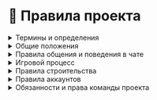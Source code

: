 # 📕 Правила проекта



<details>

<summary>Термины и определения</summary>

1. **Администрация** – лица, наделенные исключительными правами в управлении игровым процессом и всем проектом.

<!---->

2. **Команда проекта** – лица, наделенные на безвозмездной основе группой прав для регулирования игрового процесса.

<!---->

3. **Пользователь** – лицо (игрок), пользующееся сервисами проекта посредством программных решений и продуктов, предоставляемых Администрацией. Обязанность за соблюдением возрастных ограничений, лицами, не достигшими возраста 18 лет, лежит полностью на родителях и иных законных представителях.

<!---->

4. **Правило** – требование, установленное Администрацией проекта для регулирования норм поведений всеми Пользователями в рамках данного проекта.

<!---->

5. **Наказание** – определенное ограничение прав Пользователя, следующее за нарушением настоящих правил проекта. Основные виды наказаний: Бан, Кик, Мут, Предупреждение.

<!---->

6. **Бан** – временная или постоянная блокировка доступа к игровым серверам проекта.

<!---->

7. **Кик** – исключение игрока с сервера.

<!---->

8. **Мут** – временный или постоянный запрет на доступ к внутриигровому и/или голосовому чату.

<!---->

9. **Предупреждение** – запись мелкого или простительного нарушения правил Пользователем.

<!---->

10. **Оскорбление** – умышленное (любое оскорбление считается умышленным) унижение чести и достоинства личности. Оскорбление может быть совершено в виде высказывания или в форме действия, шутки.

<!---->

11. **Спам** – повторное отправление трёх, или более сообщений, идентичных по текстовому или смысловому содержанию с предыдущими, а также любой внутриигровой рекламы, интервалом до 4-ёх минут.

<!---->

12. **Флуд** - чрезмерно частое отправление сообщений, различных по содержанию, не имеющих какой-либо смысловой нагрузки, пользы или контекста.

<!---->

13. **КАПС** - сообщение, в котором 6 и более символов написано верхним регистром.

<!---->

14. **Мульти-аккаунт** – дополнительный аккаунт Пользователя, зарегистрированный с одного устройства или IP адреса.

<!---->

15. **Ранг** – игровая привилегия, донат-услуга.

<!---->

16. **Попрошайничество** - любая просьба, связанная с легкой добычей предметов, за счет просьбы у других пользователей.

</details>

<details>

<summary>Общие положения</summary>

1. Любой Пользователь, прошедший регистрацию, автоматически соглашается с данным сводом правил и обязуется выполнять их.

<!---->

2. Проект **aeza.me** является бесплатным и не даёт гарантии на стабильную работу. В случае технической ошибки, отката, очистки или бага Администрация не несёт ответственности за потерю игрового прогресса.

<!---->

3. Толкование правил проекта осуществляется только Администрацией. Любые другие попытки истолковать правила признаются некорректными.

<!---->

4. Администрация оставляет за собой право изменить данный свод правил без уведомления Пользователя.

<!---->

5. Администрация оставляет за собой право вносить наказание за нарушения, не указанные в данном своде правил, если посчитает, что Ваши действия приносят вред Пользователям и/или проекту в целом.

<!---->

6. Администрация имеет право самостоятельно устанавливать время и тяжесть наказания, отличающееся от того, что указано в правилах, исходя из конкретной ситуации.

<!---->

7. Решение Администрации проекта является окончательным и не подлежит обсуждению.

<!---->

8. Запрещены любые попытки и виды взломов игровых аккаунтов Пользователей.

<!---->

9. Ответственность за действия на игровом аккаунте, во время игрового процесса, несёт только владелец аккаунта. Взлом аккаунта не является оправданием, если Пользователь обвиняется в нарушении правил.

<!---->

10. При подаче жалобы, должны быть доказательства (в виде скриншота или видео) непосредственно из игры. При недостаточных доказательствах Администрация в праве отказать вам в помощи.

<!---->

11. Дополнительная информация по правилам проекта может быть указана в <mark style="background-color:green;">**Discord  УКАЗАТЬ ССЫЛКУ**</mark>сервере проекта.

<!---->

12. Общение через социальные сети, мессенджеры, голосовые чаты, хоть и косвенно, но относится к игровому процессу. Любое нарушение правил проекта вне игры может быть наказуемо.

<!---->

13. Пользователь имеет полное право в случае несогласия с выданным наказанием или любыми другими действиями Команды проекта создать тикет-жалобу, где сможет аргументировать свою правоту на основании правил проекта и получить амнистию.

<!---->

14. Игроки обязаны выполнять требования Команды проекта в случае нарушения правил проекта, если такие требования не противоречат здравому смыслу.

</details>

<details>

<summary>Правила общения и поведения в чате</summary>

1. Запрещено употреблять мат, в том числе завуалированный или на иностранном языке, а также изображать символами непристойные вещи. В локальном и приватных чатах разрешён не оскорбительный мат.\
   <mark style="background-color:red;">**НАКАЗАНИЕ**</mark>: _мут от 15 минут до 1 часа._

<!---->

2. Запрещено оскорбительное поведение (непристойное или аморальное поведение, троллинг, флейм, буллинг) по отношению к Пользователям и их близким. Запрещено унижать честь и достоинство человека.\
   <mark style="background-color:red;">**НАКАЗАНИЕ**</mark>: _мут от 2 до 6 часов._

<!---->

3. Запрещается неконструктивная критика или оскорбления сервера, режима или проекта в целом.\
   <mark style="background-color:red;">**НАКАЗАНИЕ**</mark>: _мут от 6 до 12 часов._

<!---->

4. Запрещено критиковать, троллить, провоцировать, оскорблять (п.п. 2.2) и обсуждать действия Администрации и Команды проекта.\
   <mark style="background-color:red;">**НАКАЗАНИЕ**</mark>: _мут от 12 до 24 часов или бан на 6 часов._

<!---->

5. Запрещен флуд, спам и капс в любых проявлениях, а также сообщения схожего характера.\
   <mark style="background-color:red;">**НАКАЗАНИЕ**</mark>: _мут от 30 минут до 3 часов._

<!---->

6. Пользователь обязан общаться в глобальном чате только на русском языке, за исключением игрового сленга.\
   <mark style="background-color:red;">**НАКАЗАНИЕ**</mark>: _мут на 30 минут._

<!---->

7. Запрещена реклама других проектов, прочих социальных сетей, к которым не имеет отношения данный проект. Разрешено упоминать ссылки на игровые гайды, в которых нет рекламы других проектов. Условия рекламы собственного YouTube канала обсуждаются только с Администрацией проекта.\
   <mark style="background-color:red;">**НАКАЗАНИЕ**</mark>: _мут от 30 минут до 12 часов._

<!---->

8. Запрещено упоминать в чате использование реферальной системы на свой игровой ник.\
   <mark style="background-color:red;">**НАКАЗАНИЕ**</mark>: _мут на 30 минут._

<!---->

9. Запрещено делиться вредоносными ссылками, а также ссылками с непристойным или оскорбительным материалом.\
   <mark style="background-color:red;">**НАКАЗАНИЕ**</mark>: _мут от 6 часов до 2 суток._

<!---->

10. Запрещен любой вид антирекламы проекта (отговаривание Пользователей играть на проекте, приобретать донат-услуги).\
    <mark style="background-color:red;">**НАКАЗАНИЕ**</mark>: _мут на 24 часа или бан перманентно._

<!---->

11. Запрещено пускать любые ложные сведения о сервере, режиме, о проекте и его Администрации, в том числе Команде проекта, а также вводить в заблуждение Пользователей или Команду проекта по техническим и игровым аспектам. Запрещено выдавать себя за члена Команды проекта.\
    <mark style="background-color:red;">**НАКАЗАНИЕ**</mark>: _бан на 3 дня._

<!---->

12. Запрещено попрошайничество в любом виде.\
    <mark style="background-color:red;">**НАКАЗАНИЕ**</mark>: _мут от 30 минут до 1 часа._

<!---->

13. Запрещены угрозы, шантажи, вымогательства, которые имеют отношение к реальной жизни.\
    <mark style="background-color:red;">**НАКАЗАНИЕ**</mark>: _бан на 3 дня._

<!---->

14. Запрещено разглашение персональных данных Пользователей, Администрации или членов Команды проекта (логины, пароли, IP-адреса, приватные фотографии / видеозаписи, места жительства, и т.д.).\
    <mark style="background-color:red;">**НАКАЗАНИЕ**</mark>: _бан перманентно._

<!---->

15. Запрещено использование разновидности чатов не по назначению.\
    <mark style="background-color:red;">**НАКАЗАНИЕ**</mark>: _мут на 15 минут._

<!---->

16. Пропаганда, оправдание или иное проявление приверженности к тоталитарным, авторитарным, антигуманным режимам, идеологиям или организациям, а также к аморальным и/или преступным субкультурам, движениям, группам или организациям. Дискриминация по любым признакам (расы, цвета кожи, национальности и т.д.), обсуждение военных конфликтов, вооруженной агрессии, современных острых политических или иных тем, разжигающих межнациональную, религиозную, расовую ненависть или вражду, а также тем, которые посягают на основополагающие права и свободы человека. Пропаганда табачных, наркотических, алкогольных веществ.\
    <mark style="background-color:red;">**НАКАЗАНИЕ**</mark>: _мут до 5 суток, при рецидиве бан навсегда._

</details>

<details>

<summary>Игровой процесс</summary>

1. Использование, хранение и распространение читов (или любого другого ПО, дающее преимущество в игровом процессе), несанкционированное внесение изменений в файлы игрового клиента. К дающему преимуществу ПО также относятся макросы и его аналоги, XRAY ресурс-паки, моды меняющие механики игры, авто-кликеры.\
   <mark style="background-color:red;">**НАКАЗАНИЕ**</mark>: _бан от 10 до 14 дней, при рецидиве бан навсегда._

<!---->

2. Использование багов или бэкдоров игры, плагинов.\
   <mark style="background-color:red;">**НАКАЗАНИЕ**</mark>: _бан от 6 до 12 часов, при рецидиве бан навсегда._

<!---->

3. Дестабилизация игровой экономики. Автоматизированная продажа игровых ресурсов и предметов по ценам ниже минимальных магазинных.\
   <mark style="background-color:red;">**НАКАЗАНИЕ**</mark>: _бан от 12 до 24 часов._

<!---->

4. Покупка или продажа ресурсов НЕ за ВНУТРИИГРОВЫЕ предметы или валюту, независимо от их происхождения.\
   <mark style="background-color:red;">**НАКАЗАНИЕ**</mark>: _бан навсегда._

<!---->

5. Запрещена раздача ценных игровых ресурсов всеми различными способами (выкидывание, с помощью механизмов, проведение примитивных ивентов, удаление привата). Игроки, которые подобрали вещи на раздаче, обязаны их отдать администрации проекта.\
   <mark style="background-color:red;">**НАКАЗАНИЕ**</mark>: _бан до 60 дней, в случае причинения значительного ущерба экономике - бан перманентно._

<!---->

6. Сбыт (продажа, купля, дарение), получение, хранение или использование дюпаных или полученных нечестным путем ресурсов, если Пользователю заведомо было известно о неправомерном происхождении таковых.\
   <mark style="background-color:red;">**НАКАЗАНИЕ**</mark>: _бан навсегда с конфискацией ресурсов._

<!---->

7. Обман, мошенничество или подобные действия, приносящие материальный вред Пользователям.\
   <mark style="background-color:red;">**НАКАЗАНИЕ**</mark>: _бан от 10 до 30 дней._

<!---->

8. Умышленная дестабилизация сервера или попытки обрушить сервер или проект путем специально вызванных лагов или любыми другими способами.\
   <mark style="background-color:red;">**НАКАЗАНИЕ**</mark>: _бан по IP перманентно._

<!---->

9. Запрещено подстрекательство Пользователей на нарушения правил.\
   <mark style="background-color:red;">**НАКАЗАНИЕ**</mark>: _бан от 1 до 24 часов._

<!---->

10. Запрещено злоупотребление бессмысленными или часто повторяющимися запросами на телепорт, трейд или дуэль.\
    <mark style="background-color:red;">**НАКАЗАНИЕ**</mark>: _бан на 30 минут._

<!---->

11. Запрещено нарушать правила ивентов, конкурсов. Организаторам запрещено участвовать. Проведение собственного ивента необходимо заблаговременно согласовать с Администрацией, в противном случае Пользователь, организовавший несанкционированный ивент, будет наказан.\
    <mark style="background-color:red;">**НАКАЗАНИЕ**</mark>: _бан на 1 час._

</details>

<details>

<summary>Правила строительства</summary>

1. Все отношения внутри приватов регулируются владельцами и участниками привата. Имущество, находящееся в привате, является общей собственностью владельцев и участников привата. Владелец несет риск того, что участники могут владеть, пользоваться и распоряжаться имуществом в привате по собственному усмотрению, вплоть до его присвоения, уничтожения, сбыта. Ответственность за нарушающие правила строения, расположенные в привате, несет его владелец, если только не существует явных доказательств нарушения правил участником привата.

<!---->

2. Владелец и участники привата могут требовать покинуть их территорию любого Пользователя, включая членов Команды проекта в любой момент времени, кроме момента совершения нарушений правил проекта, фиксируемых любым из вышеперечисленных, на указанной территории, а также в случае расположения на таковой территории публичного общественного пространства или сервиса - магазина, "качалки" и т.п. - при условии, что поведение игрока не противоречит общепринятым нормам и не препятствует функционированию расположенного на территории функционала. (Публичный варп, сам по себе, не является общественным пространством/сервисом)..\
   <mark style="background-color:red;">**НАКАЗАНИЕ**</mark>: _выдворение за пределы территории, в случае повторения инцидента - бан до 24 часов._

<!---->

3. «Гриферство» приватов - использование механик игры с целью нанесения вреда имуществу, находящемуся в привате (затопление жидкостями, заражение, проклятья, убийство или кража мобов, порча насаждений и т. д.), а также поиск возможных его способов, независимо от результатов этого поиска.\
   <mark style="background-color:red;">**НАКАЗАНИЕ**</mark>: _бан от 14 до 30 дней._

<!---->

4. Блокировка свободного доступа к другим мирам, а также блокировка игроков в пространствах, из которых невозможно выбраться.\
   <mark style="background-color:red;">**НАКАЗАНИЕ**</mark>: _бан от 10 часов до 5 дней._

<!---->

5. Запрещена умышленная порча структуры игровых миров, совершенная вне привата (масштабное и хаотичное разрушение природных структур мира, не преследующее за собой цели получения ресурсов, а также оставление недорубов, разливание жидкостей, строительство столбов или построек, не несущих функциональный или эстетический характер, а также иные подобные действия).\
   <mark style="background-color:red;">**НАКАЗАНИЕ**</mark>: _бан от 1 до 5 дней._

<!---->

6. Строительство нецензурных и оскорбительных слов и фигур, несущих порнографический или иной провокационный характер, а также объектов, нарушающих другие правила.\
   <mark style="background-color:red;">**НАКАЗАНИЕ**</mark>: _бан от 1 до 5 дней, снос постройки._

<!---->

7. Запрещено присвоение мобам, предметам, варпам, регионам и т.д. названий, несущих нецензурный, оскорбительный, порнографический или провокационный характер, а также нарушающих другие правила. Запрещено написание подобного содержания для книг, флагов региона, приветствий варпа и т.п.\
   <mark style="background-color:red;">**НАКАЗАНИЕ**</mark>: _бан от 6 до 24 часов._

<!---->

8. Непреднамеренное сооружение построек, установка механизмов, создание конструкций и т.д., вызывающих дестабилизацию, лаги, обрушение сервера.\
   <mark style="background-color:red;">**НАКАЗАНИЕ**</mark>: _бан от 1 до 30 дней, снос постройки._

</details>

<details>

<summary>Правила аккаунтов</summary>

1. Никнейм не должен содержать в себе оскорбительных слов, мата, слов, имеющих явный порнографический или провокационный характер, ссылок, рекламы, или иным образом нарушать другие правила проекта.\
   <mark style="background-color:red;">**НАКАЗАНИЕ**</mark>: _бан навсегда._

<!---->

2. Никнейм не должен каким-либо образом указывать на принадлежность к Администрации или Команде проекта.\
   <mark style="background-color:red;">**НАКАЗАНИЕ**</mark>: _бан навсегда._

<!---->

3. Скин не должен нести порнографический характер, содержать оскорбительные слова, мат, слова, имеющие явный порнографический или провокационный характер, ссылки, рекламу или иным образом нарушать другие правила проекта. Команда проекта оставляет за собой право предъявлять общие требования к внешнему виду скина для всех игроков. Команда проекта оставляет за собой право смены, не отвечающего требованием скина без предупреждения Пользователя.\
   <mark style="background-color:red;">**НАКАЗАНИЕ**</mark>: _сброс скина, при рецидиве – сброс скина и бан на 1 день._

<!---->

4. Запрещено создание более 3 игровых аккаунтов одним Пользователем.\
   <mark style="background-color:red;">**НАКАЗАНИЕ**</mark>: _бан всех аккаунтов перманентно._

<!---->

5. Запрещено одновременное нахождение на одном сервере более 2 аккаунтов одного Пользователя.\
   <mark style="background-color:red;">**НАКАЗАНИЕ**</mark>: _бан от 24 часов до 5 суток._

<!---->

6. Запрещен обход наказания путем использования другого игрового аккаунта.\
   <mark style="background-color:red;">**НАКАЗАНИЕ**</mark>: _соразмерное тому, которое обходится._

<!---->

7. Запрещена торговля аккаунтами, равно как и попытки таковой, или доказанный факт передачи аккаунта.\
   <mark style="background-color:red;">**НАКАЗАНИЕ**</mark>: _бан перманентно._

<!---->

8. Запрещен взлом, а также попытка взлома игровых аккаунтов Пользователей, Администрации или членов Команды проекта.\
   <mark style="background-color:red;">**НАКАЗАНИЕ**</mark>: _бан по IP перманентно без возможности покупки разбана._

</details>

<details>

<summary>Обязанности и права команды проекта</summary>

1. Основная обязанность Команды проекта - контролировать игровой процесс и вовремя предотвращать различные инциденты, которые могут повлечь за собой нарушение всего свода правил проекта.

<!---->

2. Команда проекта обязана быть общительными, грамотными, воспитанными и толерантными по отношению ко всем Пользователям проекта. Запрещено подстрекать, провоцировать, язвить Пользователю. Команда проекта обязана соблюдать цензуру и речевые нормы при общении с игроками.  Запрещено наносить ущерб или урон игроку, если этого не требует ситуация.  Запрещено блокировать, телепортировать, кикать и т.д. игрока без серьезной на то причины.

<!---->

3. Команда проекта даёт оценку действиям Пользователя, анализируя их соответствие правилам проекта, и выносит решение, руководствуясь установленными Администрацией временными рамками и видами наказаний в соответствующем пункте правил, на основе собственных знаний, опыта и здравого смысла, соотнося принимаемое решение с личностью Пользователя, тяжести и частоты нарушений конкретного Пользователя или группы лиц. Команда проекта так же имеет право выдать более суровое наказание, попросив совета у Администрации.

<!---->

4. Команде проекта запрещено отвечать на провокационные вопросы и вмешиваться в игровой процесс с целью его упрощения. Команда проекта в праве повлиять на игровой прогресс в случае, если Пользователь получил преимущество незаконным путём.

<!---->

5. Команда проекта обязана всегда делать полноэкранные скриншоты нарушений Пользователей и хранить их не менее 3 дней, но не обязаны предоставлять их им, если нет на это веской причины.

<!---->

6. Команда проекта обязана уметь давать отчет своим действиям любому из вышестоящих членов Команды проекта или Администрации.

<!---->

7. Команде проекта запрещено злоупотреблять своими правами в пользу себя, друзей или третьих лиц.

<!---->

8. Члены Команды проекта обязаны соблюдать весь актуальный свод правил проекта и своевременно сообщать Куратору сервера о других участниках Команды проекта, которые нарушают правила.

<!---->

9. Члены Команды проекта обязаны исполнять указания любого вышестоящего члена Команды проекта.

<!---->

10. Команде проекта запрещено модерировать на серверах, к которым они не привязаны.

<!---->

11. Команде проекта запрещено модерировать или администрировать на других игровых проектах, а также и играть на них.

<!---->

12. Команде проекта запрещается находиться на сервере в режиме AFK, если необходимо отойти, то они обязаны покинуть его.

<!---->

13. Любой член Команды проекта может находиться на территории игрока без ограничения по времени, взаимодействовать (просматривать) с его ресурсами или наблюдать за игровым процессом игрока, если этого требует ситуация.

<!---->

14. Запрещается торговля с игроками.

<!---->

15. Команде проекта запрещено хранить у себя изъятый дюп или дюпать самому, такие вещи подлежат немедленному уничтожению.

<!---->

16. Запрещено разглашать любую конфиденциальную информацию проекта (разглашать посторонним лицам содержание конференции Команды проекта, личных переговоров с членами Администрации). Для разглашения сообщений из личной беседы необходимо получить разрешение у собеседника. Исключением являются ситуации, когда информация может послужить свидетельством нарушения настоящих правил. Посторонними лицами признаются все Пользователи, кто не является непосредственным участником Команды проекта.

<!---->

17. Любой член Команды проекта может быть снят с занимаемой им должности, на усмотрение куратора.

<!---->

18. Запрещено вносить разногласия в коллектив, строить заговоры, вести себя неадекватно и не соблюдать цензуру общения по отношению к игрокам и коллегам.

<!---->

19. Команда проекта имеет право забанить или замутить игрока в случае возникновения форс-мажорной или опасной ситуации, не предусмотренной правилами проекта, если предотвратить потенциально неблагоприятные последствия невозможно иным образом. Срок бана или мута должен быть разумным, пропорциональным, а также достаточным для разрешения ситуации. Уполномоченное лицо обязано снять с Пользователя все ограничения, если причины их применения отпали.

</details>
